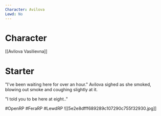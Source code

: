 ```yaml
---
Character: Avilova
Lewd: No
---
```

# Character
[[Avilova Vasilievna]]

# Starter
"I've been waiting here for over an hour." Avilova sighed as she smoked, blowing out smoke and coughing slightly at it.

"I told you to be here at eight.."

#OpenRP #FeraRP #LewdRP
![[5e2e8dfff689289c107290c755f32930.jpg]]